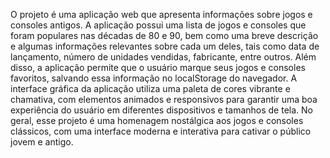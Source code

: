 O projeto é uma aplicação web que apresenta informações sobre jogos e consoles antigos. A aplicação possui uma lista de jogos e consoles que foram populares nas décadas de 80 e 90, bem como uma breve descrição e algumas informações relevantes sobre cada um deles, tais como data de lançamento, número de unidades vendidas, fabricante, entre outros. Além disso, a aplicação permite que o usuário marque seus jogos e consoles favoritos, salvando essa informação no localStorage do navegador. A interface gráfica da aplicação utiliza uma paleta de cores vibrante e chamativa, com elementos animados e responsivos para garantir uma boa experiência do usuário em diferentes dispositivos e tamanhos de tela. No geral, esse projeto é uma homenagem nostálgica aos jogos e consoles clássicos, com uma interface moderna e interativa para cativar o público jovem e antigo.
